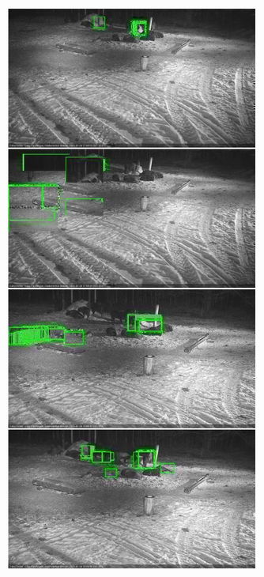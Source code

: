 ![20210124-174801-175805](in2/20210124/20210124-174801-175805_0_.jpg)
![20210124-175812-180817](in2/20210124/20210124-175812-180817_0_.jpg)
![20210124-180823-181827](in2/20210124/20210124-180823-181827_0_.jpg)
![20210124-181833-182837](in2/20210124/20210124-181833-182837_0_.jpg)
